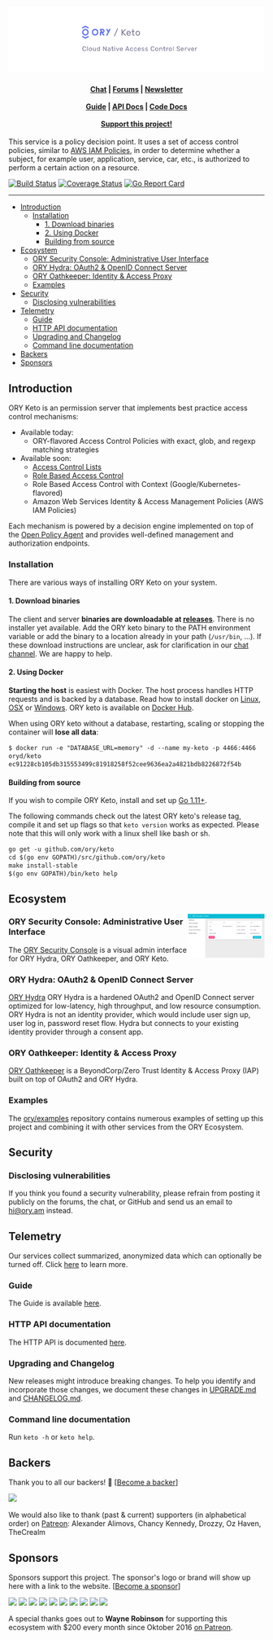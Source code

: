 <h1 align="center"><img src="./docs/images/banner_keto.png" alt="ORY Keto - Open Source & Cloud Native Access Control Server"></h1>

<h4 align="center">    
    <a href="https://discord.gg/PAMQWkr">Chat</a> |
    <a href="https://community.ory.am/">Forums</a> |
    <a href="http://eepurl.com/di390P">Newsletter</a><br/><br/>
    <a href="https://www.ory.sh/docs/guides/master/keto/">Guide</a> |
    <a href="https://www.ory.sh/docs/api/keto?version=master">API Docs</a> |
    <a href="https://godoc.org/github.com/ory/keto">Code Docs</a><br/><br/>
    <a href="https://opencollective.com/ory">Support this project!</a>
</h4>

This service is a policy decision point. It uses a set of access control policies, similar to
[AWS IAM Policies](https://docs.aws.amazon.com/IAM/latest/UserGuide/access_policies.html), in order to determine whether
a subject, for example user, application, service, car, etc., is authorized to perform a certain action on a resource.

<p align="left">
    <a href="https://circleci.com/gh/ory/keto/tree/master"><img src="https://circleci.com/gh/ory/keto/tree/master.svg?style=shield" alt="Build Status"></a>
    <a href="https://coveralls.io/github/ory/keto?branch=master"><img src="https://coveralls.io/repos/ory/keto/badge.svg?branch=master&service=github" alt="Coverage Status"></a>
    <a href="https://goreportcard.com/report/github.com/ory/keto"><img src="https://goreportcard.com/badge/github.com/ory/keto" alt="Go Report Card"></a>
</p>


---

<!-- START doctoc generated TOC please keep comment here to allow auto update -->
<!-- DON'T EDIT THIS SECTION, INSTEAD RE-RUN doctoc TO UPDATE -->


- [Introduction](#introduction)
  - [Installation](#installation)
    - [1. Download binaries](#1-download-binaries)
    - [2. Using Docker](#2-using-docker)
    - [Building from source](#building-from-source)
- [Ecosystem](#ecosystem)
  - [ORY Security Console: Administrative User Interface](#ory-security-console-administrative-user-interface)
  - [ORY Hydra: OAuth2 & OpenID Connect Server](#ory-hydra-oauth2--openid-connect-server)
  - [ORY Oathkeeper: Identity & Access Proxy](#ory-oathkeeper-identity--access-proxy)
  - [Examples](#examples)
- [Security](#security)
  - [Disclosing vulnerabilities](#disclosing-vulnerabilities)
- [Telemetry](#telemetry)
  - [Guide](#guide)
  - [HTTP API documentation](#http-api-documentation)
  - [Upgrading and Changelog](#upgrading-and-changelog)
  - [Command line documentation](#command-line-documentation)
- [Backers](#backers)
- [Sponsors](#sponsors)

<!-- END doctoc generated TOC please keep comment here to allow auto update -->

## Introduction

ORY Keto is an permission server that implements best practice access control mechanisms:

* Available today:
  * ORY-flavored Access Control Policies with exact, glob, and regexp matching strategies
* Available soon:
  * [Access Control Lists](https://en.wikipedia.org/wiki/Access_control_list)
  * [Role Based Access Control](https://de.wikipedia.org/wiki/Role_Based_Access_Control)
  * Role Based Access Control with Context (Google/Kubernetes-flavored)
  * Amazon Web Services Identity & Access Management Policies (AWS IAM Policies)

Each mechanism is powered by a decision engine implemented on top of the
[Open Policy Agent](https://www.openpolicyagent.org/) and provides well-defined management and authorization endpoints.

### Installation

There are various ways of installing ORY Keto on your system.

#### 1. Download binaries

The client and server **binaries are downloadable at [releases](https://github.com/ory/keto/releases)**.
There is no installer yet available. Add the ORY keto binary to the PATH environment variable or add
the binary to a location already in your path (`/usr/bin`, ...).
If these download instructions are unclear, ask for clarification in our [chat channel](https://www.ory.sh/chat). We are happy to help.

#### 2. Using Docker

**Starting the host** is easiest with Docker. The host process handles HTTP requests and is backed by a database.
Read how to install docker on [Linux](https://docs.docker.com/linux/), [OSX](https://docs.docker.com/mac/) or
[Windows](https://docs.docker.com/windows/). ORY keto is available on [Docker Hub](https://hub.docker.com/r/oryd/keto/).

When using ORY keto without a database, restarting, scaling
or stopping the container will **lose all data**:

```
$ docker run -e "DATABASE_URL=memory" -d --name my-keto -p 4466:4466 oryd/keto
ec91228cb105db315553499c81918258f52cee9636ea2a4821bdb8226872f54b
```

#### Building from source

If you wish to compile ORY Keto, install and set up [Go 1.11+](https://golang.org/).

The following commands check out the latest ORY keto's release tag, compile it and set up flags so that `keto version`
works as expected. Please note that this will only work with a linux shell like bash or sh.

```
go get -u github.com/ory/keto
cd $(go env GOPATH)/src/github.com/ory/keto
make install-stable
$(go env GOPATH)/bin/keto help
```

## Ecosystem

<a href="https://console.ory.sh/">
    <img align="right" width="30%" src="docs/images/sec-console.png" alt="ORY Security Console">
</a>

### ORY Security Console: Administrative User Interface

The [ORY Security Console](https://console.ory.sh/) is a visual admin interface for ORY Hydra,
ORY Oathkeeper, and ORY Keto.

### ORY Hydra: OAuth2 & OpenID Connect Server

[ORY Hydra](https://github.com/ory/hydra) ORY Hydra is a hardened OAuth2 and OpenID Connect server optimized
for low-latency, high throughput, and low resource consumption. ORY Hydra is not an identity provider, which would include 
user sign up, user log in, password reset flow. Hydra but connects to your existing identity provider through a consent app.

### ORY Oathkeeper: Identity & Access Proxy

[ORY Oathkeeper](https://github.com/ory/oathkeeper) is a BeyondCorp/Zero Trust Identity & Access Proxy (IAP) built
on top of OAuth2 and ORY Hydra.

### Examples

The [ory/examples](https://github.com/ory/examples) repository contains numerous examples of setting up this project and combining it with other services from the ORY Ecosystem.

## Security

### Disclosing vulnerabilities

If you think you found a security vulnerability, please refrain from posting it publicly on the forums, the chat, or GitHub
and send us an email to [hi@ory.am](mailto:hi@ory.am) instead.

## Telemetry

Our services collect summarized, anonymized data which can optionally be turned off. Click
[here](https://www.ory.sh/docs/guides/master/telemetry/) to learn more.

### Guide

The Guide is available [here](https://www.ory.sh/docs/guides/master/keto/).

### HTTP API documentation

The HTTP API is documented [here](https://www.ory.sh/docs/api/keto?version=master).

### Upgrading and Changelog

New releases might introduce breaking changes. To help you identify and incorporate those changes, we document these
changes in [UPGRADE.md](./UPGRADE.md) and [CHANGELOG.md](./CHANGELOG.md).

### Command line documentation

Run `keto -h` or `keto help`.

## Backers

Thank you to all our backers! 🙏 [[Become a backer](https://opencollective.com/ory#backer)]

<a href="https://opencollective.com/ory#backers" target="_blank"><img src="https://opencollective.com/ory/backers.svg?width=890"></a>

We would also like to thank (past & current) supporters (in alphabetical order) on [Patreon](https://www.patreon.com/_ory): Alexander Alimovs, Chancy Kennedy, Drozzy, Oz Haven, TheCrealm

## Sponsors

Sponsors support this project. The sponsor's logo or brand will show up here with a link to the website. [[Become a sponsor](https://opencollective.com/ory#sponsor)]

<a href="https://opencollective.com/ory/sponsor/0/website" target="_blank"><img src="https://opencollective.com/ory/sponsor/0/avatar.svg"></a>
<a href="https://opencollective.com/ory/sponsor/1/website" target="_blank"><img src="https://opencollective.com/ory/sponsor/1/avatar.svg"></a>
<a href="https://opencollective.com/ory/sponsor/2/website" target="_blank"><img src="https://opencollective.com/ory/sponsor/2/avatar.svg"></a>
<a href="https://opencollective.com/ory/sponsor/3/website" target="_blank"><img src="https://opencollective.com/ory/sponsor/3/avatar.svg"></a>
<a href="https://opencollective.com/ory/sponsor/4/website" target="_blank"><img src="https://opencollective.com/ory/sponsor/4/avatar.svg"></a>
<a href="https://opencollective.com/ory/sponsor/5/website" target="_blank"><img src="https://opencollective.com/ory/sponsor/5/avatar.svg"></a>
<a href="https://opencollective.com/ory/sponsor/6/website" target="_blank"><img src="https://opencollective.com/ory/sponsor/6/avatar.svg"></a>
<a href="https://opencollective.com/ory/sponsor/7/website" target="_blank"><img src="https://opencollective.com/ory/sponsor/7/avatar.svg"></a>
<a href="https://opencollective.com/ory/sponsor/8/website" target="_blank"><img src="https://opencollective.com/ory/sponsor/8/avatar.svg"></a>
<a href="https://opencollective.com/ory/sponsor/9/website" target="_blank"><img src="https://opencollective.com/ory/sponsor/9/avatar.svg"></a>

A special thanks goes out to **Wayne Robinson** for supporting this ecosystem with $200 every month since Oktober 2016 [on Patreon](https://www.patreon.com/_ory).
